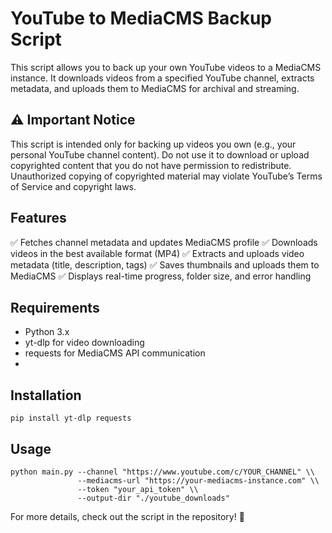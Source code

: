 # YouTube to MediaCMS Backup Script
This script allows you to back up your own YouTube videos to a MediaCMS instance. It downloads videos from a specified YouTube channel, extracts metadata, and uploads them to MediaCMS for archival and streaming.

## ⚠️ Important Notice
This script is intended only for backing up videos you own (e.g., your personal YouTube channel content). Do not use it to download or upload copyrighted content that you do not have permission to redistribute. Unauthorized copying of copyrighted material may violate YouTube’s Terms of Service and copyright laws.

## Features
✅ Fetches channel metadata and updates MediaCMS profile
✅ Downloads videos in the best available format (MP4)
✅ Extracts and uploads video metadata (title, description, tags)
✅ Saves thumbnails and uploads them to MediaCMS
✅ Displays real-time progress, folder size, and error handling

## Requirements
- Python 3.x
- yt-dlp for video downloading
- requests for MediaCMS API communication
- 
## Installation
```
pip install yt-dlp requests
```

## Usage
```
python main.py --channel "https://www.youtube.com/c/YOUR_CHANNEL" \\
               --mediacms-url "https://your-mediacms-instance.com" \\
               --token "your_api_token" \\
               --output-dir "./youtube_downloads"
```

For more details, check out the script in the repository! 🚀

